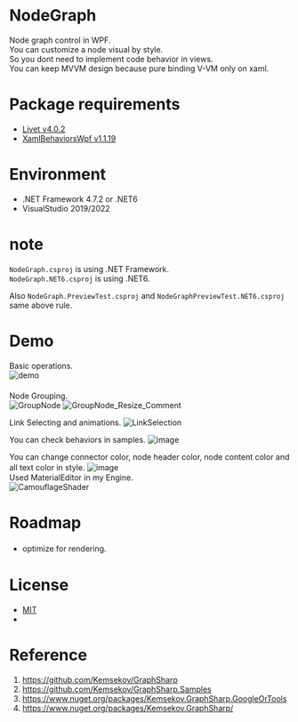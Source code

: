 # NodeGraph
Node graph control in WPF.  
You can customize a node visual by style.  
So you dont need to implement code behavior in views.  
You can keep MVVM design because pure binding V-VM only on xaml.

# Package requirements
* [Livet v4.0.2](https://github.com/runceel/Livet/releases/tag/v4.0.2)
* [XamlBehaviorsWpf v1.1.19](https://github.com/microsoft/XamlBehaviorsWpf/releases/tag/v1.1.19)

# Environment
* .NET Framework 4.7.2 or .NET6
* VisualStudio 2019/2022

# note
<code>NodeGraph.csproj</code> is using .NET Framework.  
<code>NodeGraph.NET6.csproj</code> is using .NET6.

Also <code>NodeGraph.PreviewTest.csproj</code> and <code>NodeGraphPreviewTest.NET6.csproj</code> same above rule.

# Demo 
Basic operations.  
![demo](https://raw.github.com/wiki/Jinten/NodeGraph/images/NodeGraph_Introduction.gif)  
　  
Node Grouping.  
![GroupNode](https://user-images.githubusercontent.com/9315925/85937980-d6728c00-b943-11ea-9339-9287247ca9d9.gif)
![GroupNode_Resize_Comment](https://user-images.githubusercontent.com/9315925/85938001-1a659100-b944-11ea-976c-821046211cd2.gif)  

Link Selecting and animations.
![LinkSelection](https://user-images.githubusercontent.com/9315925/165558859-ef37c593-1bc8-4f46-8d02-a4d0a01b1062.gif)

You can check behaviors in samples.
![image](https://user-images.githubusercontent.com/9315925/163401928-21420a7c-9ade-42a9-84c1-630a43463399.png)

You can change connector color, node header color, node content color and all text color in style.
![image](https://user-images.githubusercontent.com/9315925/164983471-8196ff32-96b1-47b4-97af-ef518ee3f39c.png)
　  
Used MaterialEditor in my Engine.  
![CamouflageShader](https://user-images.githubusercontent.com/9315925/85938058-7f20eb80-b944-11ea-9c21-7296a0325f8f.gif)  


# Roadmap
* optimize for rendering.
　  
# License
*  [MIT](https://github.com/Jinten/NodeGraph/blob/master/LICENSE)
*  

# Reference
1. https://github.com/Kemsekov/GraphSharp
2. https://github.com/Kemsekov/GraphSharp.Samples
3. https://www.nuget.org/packages/Kemsekov.GraphSharp.GoogleOrTools
4. https://www.nuget.org/packages/Kemsekov.GraphSharp/

